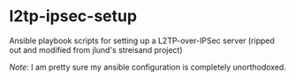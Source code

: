 # l2tp-ipsec-setup
Ansible playbook scripts for setting up a L2TP-over-IPSec server (ripped out and modified from jlund's streisand project)

*Note*: I am pretty sure my ansible configuration is completely unorthodoxed.
